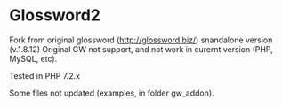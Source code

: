 # Glossword2
Fork from original glossword (http://glossword.biz/) snandalone version (v.1.8.12) Original GW not support, and not work in curernt version (PHP, MySQL, etc).

Tested in PHP 7.2.x

Some files not updated (examples, in folder gw_addon).
